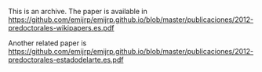 This is an archive. The paper is available in https://github.com/emijrp/emijrp.github.io/blob/master/publicaciones/2012-predoctorales-wikipapers.es.pdf

Another related paper is https://github.com/emijrp/emijrp.github.io/blob/master/publicaciones/2012-predoctorales-estadodelarte.es.pdf
